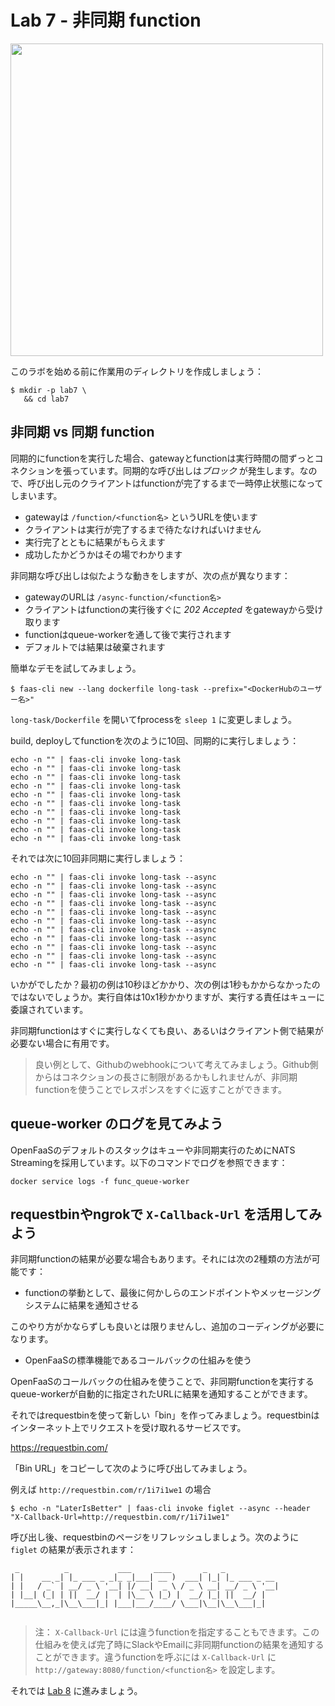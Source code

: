# Lab 7 - 非同期 function

<img src="https://github.com/openfaas/media/raw/master/OpenFaaS_Magnet_3_1_png.png" width="500px"></img>

このラボを始める前に作業用のディレクトリを作成しましょう：

```
$ mkdir -p lab7 \
   && cd lab7
```

## 非同期 vs 同期 function

同期的にfunctionを実行した場合、gatewayとfunctionは実行時間の間ずっとコネクションを張っています。同期的な呼び出しは*ブロック* が発生します。なので、呼び出し元のクライアントはfunctionが完了するまで一時停止状態になってしまいます。

* gatewayは `/function/<function名>` というURLを使います
* クライアントは実行が完了するまで待たなければいけません
* 実行完了とともに結果がもらえます
* 成功したかどうかはその場でわかります

非同期な呼び出しは似たような動きをしますが、次の点が異なります：

* gatewayのURLは `/async-function/<function名>` 
* クライアントはfunctionの実行後すぐに *202 Accepted* をgatewayから受け取ります
* functionはqueue-workerを通して後で実行されます
* デフォルトでは結果は破棄されます

簡単なデモを試してみましょう。

```
$ faas-cli new --lang dockerfile long-task --prefix="<DockerHubのユーザー名>"
```

`long-task/Dockerfile` を開いてfprocessを `sleep 1` に変更しましょう。

build, deployしてfunctionを次のように10回、同期的に実行しましょう：

```
echo -n "" | faas-cli invoke long-task
echo -n "" | faas-cli invoke long-task
echo -n "" | faas-cli invoke long-task
echo -n "" | faas-cli invoke long-task
echo -n "" | faas-cli invoke long-task
echo -n "" | faas-cli invoke long-task
echo -n "" | faas-cli invoke long-task
echo -n "" | faas-cli invoke long-task
echo -n "" | faas-cli invoke long-task
echo -n "" | faas-cli invoke long-task
```

それでは次に10回非同期に実行しましょう：

```
echo -n "" | faas-cli invoke long-task --async
echo -n "" | faas-cli invoke long-task --async
echo -n "" | faas-cli invoke long-task --async
echo -n "" | faas-cli invoke long-task --async
echo -n "" | faas-cli invoke long-task --async
echo -n "" | faas-cli invoke long-task --async
echo -n "" | faas-cli invoke long-task --async
echo -n "" | faas-cli invoke long-task --async
echo -n "" | faas-cli invoke long-task --async
echo -n "" | faas-cli invoke long-task --async
echo -n "" | faas-cli invoke long-task --async
```

いかがでしたか？最初の例は10秒ほどかかり、次の例は1秒もかからなかったのではないでしょうか。実行自体は10x1秒かかりますが、実行する責任はキューに委譲されています。

非同期functionはすぐに実行しなくても良い、あるいはクライアント側で結果が必要ない場合に有用です。

> 良い例として、Githubのwebhookについて考えてみましょう。Github側からはコネクションの長さに制限があるかもしれませんが、非同期functionを使うことでレスポンスをすぐに返すことができます。

## queue-worker のログを見てみよう

OpenFaaSのデフォルトのスタックはキューや非同期実行のためにNATS Streamingを採用しています。以下のコマンドでログを参照できます：

```
docker service logs -f func_queue-worker
```

## requestbinやngrokで `X-Callback-Url` を活用してみよう

非同期functionの結果が必要な場合もあります。それには次の2種類の方法が可能です：

* functionの挙動として、最後に何かしらのエンドポイントやメッセージングシステムに結果を通知させる

このやり方がかならずしも良いとは限りませんし、追加のコーディングが必要になります。

* OpenFaaSの標準機能であるコールバックの仕組みを使う

OpenFaaSのコールバックの仕組みを使うことで、非同期functionを実行するqueue-workerが自動的に指定されたURLに結果を通知することができます。

それではrequestbinを使って新しい「bin」を作ってみましょう。requestbinはインターネット上でリクエストを受け取れるサービスです。

https://requestbin.com/

「Bin URL」をコピーして次のように呼び出してみましょう。

例えば `http://requestbin.com/r/1i7i1we1` の場合

```
$ echo -n "LaterIsBetter" | faas-cli invoke figlet --async --header "X-Callback-Url=http://requestbin.com/r/1i7i1we1"
```

呼び出し後、requestbinのページをリフレッシュしましょう。次のように `figlet` の結果が表示されます：

```
 _          _           ___     ____       _   _            
| |    __ _| |_ ___ _ _|_ _|___| __ )  ___| |_| |_ ___ _ __ 
| |   / _` | __/ _ \ '__| |/ __|  _ \ / _ \ __| __/ _ \ '__|
| |__| (_| | ||  __/ |  | |\__ \ |_) |  __/ |_| ||  __/ |   
|_____\__,_|\__\___|_| |___|___/____/ \___|\__|\__\___|_|   
                                                            
```

> 注： `X-Callback-Url` には違うfunctionを指定することもできます。この仕組みを使えば完了時にSlackやEmailに非同期functionの結果を通知することができます。違うfunctionを呼ぶには `X-Callback-Url` に `http://gateway:8080/function/<function名>` を設定します。

それでは [Lab 8](lab8.md) に進みましょう。